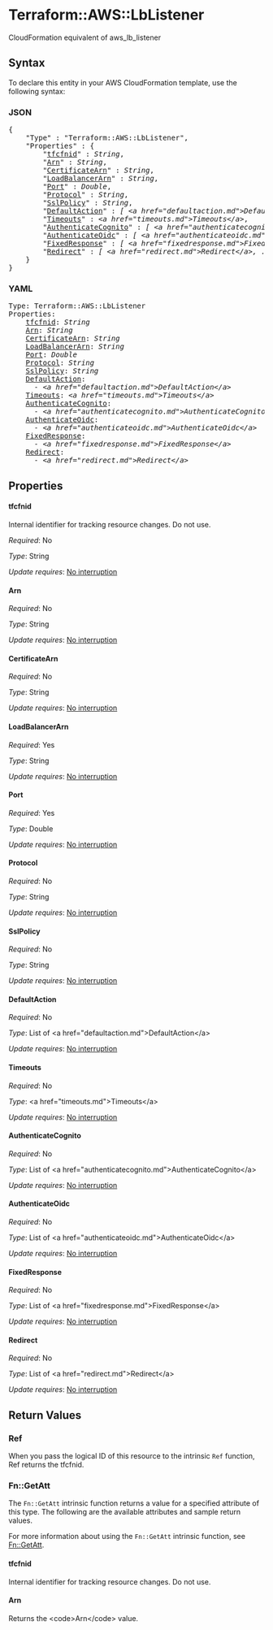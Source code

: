 # Terraform::AWS::LbListener

CloudFormation equivalent of aws_lb_listener

## Syntax

To declare this entity in your AWS CloudFormation template, use the following syntax:

### JSON

<pre>
{
    "Type" : "Terraform::AWS::LbListener",
    "Properties" : {
        "<a href="#tfcfnid" title="tfcfnid">tfcfnid</a>" : <i>String</i>,
        "<a href="#arn" title="Arn">Arn</a>" : <i>String</i>,
        "<a href="#certificatearn" title="CertificateArn">CertificateArn</a>" : <i>String</i>,
        "<a href="#loadbalancerarn" title="LoadBalancerArn">LoadBalancerArn</a>" : <i>String</i>,
        "<a href="#port" title="Port">Port</a>" : <i>Double</i>,
        "<a href="#protocol" title="Protocol">Protocol</a>" : <i>String</i>,
        "<a href="#sslpolicy" title="SslPolicy">SslPolicy</a>" : <i>String</i>,
        "<a href="#defaultaction" title="DefaultAction">DefaultAction</a>" : <i>[ &lt;a href=&#34;defaultaction.md&#34;&gt;DefaultAction&lt;/a&gt;, ... ]</i>,
        "<a href="#timeouts" title="Timeouts">Timeouts</a>" : <i>&lt;a href=&#34;timeouts.md&#34;&gt;Timeouts&lt;/a&gt;</i>,
        "<a href="#authenticatecognito" title="AuthenticateCognito">AuthenticateCognito</a>" : <i>[ &lt;a href=&#34;authenticatecognito.md&#34;&gt;AuthenticateCognito&lt;/a&gt;, ... ]</i>,
        "<a href="#authenticateoidc" title="AuthenticateOidc">AuthenticateOidc</a>" : <i>[ &lt;a href=&#34;authenticateoidc.md&#34;&gt;AuthenticateOidc&lt;/a&gt;, ... ]</i>,
        "<a href="#fixedresponse" title="FixedResponse">FixedResponse</a>" : <i>[ &lt;a href=&#34;fixedresponse.md&#34;&gt;FixedResponse&lt;/a&gt;, ... ]</i>,
        "<a href="#redirect" title="Redirect">Redirect</a>" : <i>[ &lt;a href=&#34;redirect.md&#34;&gt;Redirect&lt;/a&gt;, ... ]</i>
    }
}
</pre>

### YAML

<pre>
Type: Terraform::AWS::LbListener
Properties:
    <a href="#tfcfnid" title="tfcfnid">tfcfnid</a>: <i>String</i>
    <a href="#arn" title="Arn">Arn</a>: <i>String</i>
    <a href="#certificatearn" title="CertificateArn">CertificateArn</a>: <i>String</i>
    <a href="#loadbalancerarn" title="LoadBalancerArn">LoadBalancerArn</a>: <i>String</i>
    <a href="#port" title="Port">Port</a>: <i>Double</i>
    <a href="#protocol" title="Protocol">Protocol</a>: <i>String</i>
    <a href="#sslpolicy" title="SslPolicy">SslPolicy</a>: <i>String</i>
    <a href="#defaultaction" title="DefaultAction">DefaultAction</a>: <i>
      - &lt;a href=&#34;defaultaction.md&#34;&gt;DefaultAction&lt;/a&gt;</i>
    <a href="#timeouts" title="Timeouts">Timeouts</a>: <i>&lt;a href=&#34;timeouts.md&#34;&gt;Timeouts&lt;/a&gt;</i>
    <a href="#authenticatecognito" title="AuthenticateCognito">AuthenticateCognito</a>: <i>
      - &lt;a href=&#34;authenticatecognito.md&#34;&gt;AuthenticateCognito&lt;/a&gt;</i>
    <a href="#authenticateoidc" title="AuthenticateOidc">AuthenticateOidc</a>: <i>
      - &lt;a href=&#34;authenticateoidc.md&#34;&gt;AuthenticateOidc&lt;/a&gt;</i>
    <a href="#fixedresponse" title="FixedResponse">FixedResponse</a>: <i>
      - &lt;a href=&#34;fixedresponse.md&#34;&gt;FixedResponse&lt;/a&gt;</i>
    <a href="#redirect" title="Redirect">Redirect</a>: <i>
      - &lt;a href=&#34;redirect.md&#34;&gt;Redirect&lt;/a&gt;</i>
</pre>

## Properties

#### tfcfnid

Internal identifier for tracking resource changes. Do not use.

_Required_: No

_Type_: String

_Update requires_: [No interruption](https://docs.aws.amazon.com/AWSCloudFormation/latest/UserGuide/using-cfn-updating-stacks-update-behaviors.html#update-no-interrupt)

#### Arn

_Required_: No

_Type_: String

_Update requires_: [No interruption](https://docs.aws.amazon.com/AWSCloudFormation/latest/UserGuide/using-cfn-updating-stacks-update-behaviors.html#update-no-interrupt)

#### CertificateArn

_Required_: No

_Type_: String

_Update requires_: [No interruption](https://docs.aws.amazon.com/AWSCloudFormation/latest/UserGuide/using-cfn-updating-stacks-update-behaviors.html#update-no-interrupt)

#### LoadBalancerArn

_Required_: Yes

_Type_: String

_Update requires_: [No interruption](https://docs.aws.amazon.com/AWSCloudFormation/latest/UserGuide/using-cfn-updating-stacks-update-behaviors.html#update-no-interrupt)

#### Port

_Required_: Yes

_Type_: Double

_Update requires_: [No interruption](https://docs.aws.amazon.com/AWSCloudFormation/latest/UserGuide/using-cfn-updating-stacks-update-behaviors.html#update-no-interrupt)

#### Protocol

_Required_: No

_Type_: String

_Update requires_: [No interruption](https://docs.aws.amazon.com/AWSCloudFormation/latest/UserGuide/using-cfn-updating-stacks-update-behaviors.html#update-no-interrupt)

#### SslPolicy

_Required_: No

_Type_: String

_Update requires_: [No interruption](https://docs.aws.amazon.com/AWSCloudFormation/latest/UserGuide/using-cfn-updating-stacks-update-behaviors.html#update-no-interrupt)

#### DefaultAction

_Required_: No

_Type_: List of &lt;a href=&#34;defaultaction.md&#34;&gt;DefaultAction&lt;/a&gt;

_Update requires_: [No interruption](https://docs.aws.amazon.com/AWSCloudFormation/latest/UserGuide/using-cfn-updating-stacks-update-behaviors.html#update-no-interrupt)

#### Timeouts

_Required_: No

_Type_: &lt;a href=&#34;timeouts.md&#34;&gt;Timeouts&lt;/a&gt;

_Update requires_: [No interruption](https://docs.aws.amazon.com/AWSCloudFormation/latest/UserGuide/using-cfn-updating-stacks-update-behaviors.html#update-no-interrupt)

#### AuthenticateCognito

_Required_: No

_Type_: List of &lt;a href=&#34;authenticatecognito.md&#34;&gt;AuthenticateCognito&lt;/a&gt;

_Update requires_: [No interruption](https://docs.aws.amazon.com/AWSCloudFormation/latest/UserGuide/using-cfn-updating-stacks-update-behaviors.html#update-no-interrupt)

#### AuthenticateOidc

_Required_: No

_Type_: List of &lt;a href=&#34;authenticateoidc.md&#34;&gt;AuthenticateOidc&lt;/a&gt;

_Update requires_: [No interruption](https://docs.aws.amazon.com/AWSCloudFormation/latest/UserGuide/using-cfn-updating-stacks-update-behaviors.html#update-no-interrupt)

#### FixedResponse

_Required_: No

_Type_: List of &lt;a href=&#34;fixedresponse.md&#34;&gt;FixedResponse&lt;/a&gt;

_Update requires_: [No interruption](https://docs.aws.amazon.com/AWSCloudFormation/latest/UserGuide/using-cfn-updating-stacks-update-behaviors.html#update-no-interrupt)

#### Redirect

_Required_: No

_Type_: List of &lt;a href=&#34;redirect.md&#34;&gt;Redirect&lt;/a&gt;

_Update requires_: [No interruption](https://docs.aws.amazon.com/AWSCloudFormation/latest/UserGuide/using-cfn-updating-stacks-update-behaviors.html#update-no-interrupt)

## Return Values

### Ref

When you pass the logical ID of this resource to the intrinsic `Ref` function, Ref returns the tfcfnid.

### Fn::GetAtt

The `Fn::GetAtt` intrinsic function returns a value for a specified attribute of this type. The following are the available attributes and sample return values.

For more information about using the `Fn::GetAtt` intrinsic function, see [Fn::GetAtt](https://docs.aws.amazon.com/AWSCloudFormation/latest/UserGuide/intrinsic-function-reference-getatt.html).

#### tfcfnid

Internal identifier for tracking resource changes. Do not use.

#### Arn

Returns the &lt;code&gt;Arn&lt;/code&gt; value.

